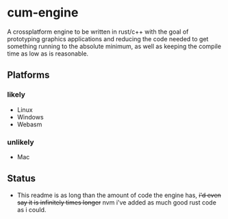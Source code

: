 # cum-engine

A crossplatform engine to be written in rust/c++ with the goal of prototyping graphics applications and reducing the code needed to get something running to the absolute minimum, as well as keeping the compile time as low as is reasonable.

## Platforms
### likely
* Linux
* Windows
* Webasm
### unlikely
* Mac
## Status
* This readme is as long than the amount of code the engine has, ~~i'd even say it is infinitely times longer~~ nvm i've added as much good rust code as i could.
